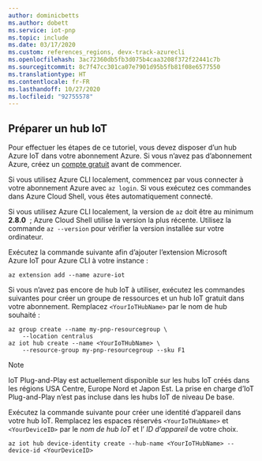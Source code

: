 ```yaml
---
author: dominicbetts
ms.author: dobett
ms.service: iot-pnp
ms.topic: include
ms.date: 03/17/2020
ms.custom: references_regions, devx-track-azurecli
ms.openlocfilehash: 3ac72360db5fb3d075b4caa3208f372f22441c7b
ms.sourcegitcommit: 8c7f47cc301ca07e7901d95b5fb81f08e6577550
ms.translationtype: HT
ms.contentlocale: fr-FR
ms.lasthandoff: 10/27/2020
ms.locfileid: "92755578"
---
```

## <a name="prepare-an-iot-hub"></a>Préparer un hub IoT

Pour effectuer les étapes de ce tutoriel, vous devez disposer d’un hub Azure IoT dans votre abonnement Azure. Si vous n’avez pas d’abonnement Azure, créez un [compte gratuit](https://azure.microsoft.com/free/?WT.mc_id=A261C142F) avant de commencer.

Si vous utilisez Azure CLI localement, commencez par vous connecter à votre abonnement Azure avec `az login`. Si vous exécutez ces commandes dans Azure Cloud Shell, vous êtes automatiquement connecté.

Si vous utilisez Azure CLI localement, la version de `az` doit être au minimum  **2.8.0**  ; Azure Cloud Shell utilise la version la plus récente. Utilisez la commande `az --version` pour vérifier la version installée sur votre ordinateur.

Exécutez la commande suivante afin d’ajouter l’extension Microsoft Azure IoT pour Azure CLI à votre instance :

```azurecli-interactive
az extension add --name azure-iot
```

Si vous n’avez pas encore de hub IoT à utiliser, exécutez les commandes suivantes pour créer un groupe de ressources et un hub IoT gratuit dans votre abonnement. Remplacez `<YourIoTHubName>` par le nom de hub souhaité :

```azurecli-interactive
az group create --name my-pnp-resourcegroup \
    --location centralus
az iot hub create --name <YourIoTHubName> \
    --resource-group my-pnp-resourcegroup --sku F1
```

> [!NOTE]
> IoT Plug-and-Play est actuellement disponible sur les hubs IoT créés dans les régions USA Centre, Europe Nord et Japon Est. La prise en charge d’IoT Plug-and-Play n’est pas incluse dans les hubs IoT de niveau De base.

Exécutez la commande suivante pour créer une identité d’appareil dans votre hub IoT. Remplacez les espaces réservés `<YourIoTHubName>` et `<YourDeviceID>` par le _nom de hub IoT_ et l’ _ID d’appareil_ de votre choix.

```azurecli-interactive
az iot hub device-identity create --hub-name <YourIoTHubName> --device-id <YourDeviceID>
```
